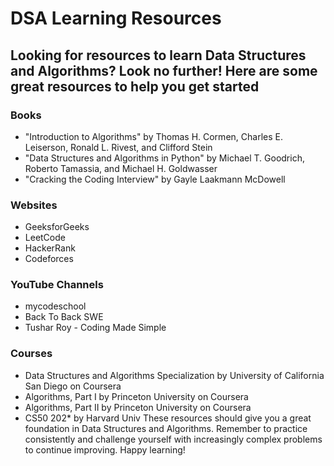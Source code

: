 # DSA Learning Resources

## Looking for resources to learn Data Structures and Algorithms? Look no further! Here are some great resources to help you get started

### Books

- "Introduction to Algorithms" by Thomas H. Cormen, Charles E. Leiserson, Ronald L. Rivest, and Clifford Stein
- "Data Structures and Algorithms in Python" by Michael T. Goodrich, Roberto Tamassia, and Michael H. Goldwasser
- "Cracking the Coding Interview" by Gayle Laakmann McDowell

### Websites

- GeeksforGeeks
- LeetCode
- HackerRank
- Codeforces

### YouTube Channels

- mycodeschool
- Back To Back SWE
- Tushar Roy - Coding Made Simple

### Courses

- Data Structures and Algorithms Specialization by University of California San Diego on Coursera
- Algorithms, Part I by Princeton University on Coursera
- Algorithms, Part II by Princeton University on Coursera
- CS50 202* by Harvard Univ
These resources should give you a great foundation in Data Structures and Algorithms. Remember to practice consistently and challenge yourself with increasingly complex problems to continue improving. Happy learning!
